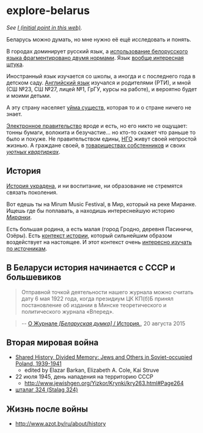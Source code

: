# explore-belarus

_See [I (initial point in this web)](https://github.com/irnc/i)._

Беларусь можно думать, но мне нужно её ещё исследовать и понять.

В городах доминирует русский язык, а [использование белорусского языка фрагментировано двумя нормами](https://github.com/irnc/be-be-x-old). Язык [вообще интересная штука](https://github.com/irnc/explore-language).

Иностранный язык изучается со школы, а иногда и с последнего года в детском саду. [Английский язык](https://github.com/irnc/learn-english) изучался и родителями (РТИ), и мной (СШ №23, СШ №27, лицей №1, ГрГУ, курсы на работе), и вероятно будет и моими детьми.

А эту страну населяет [уйма существ](https://github.com/irnc/insects-belarus), которая то и о стране ничего не знает.

[Электронное правительство](https://github.com/irnc/e-gov) вроде и есть, но его никто не ощущает: тонны бумаги, волокита и безучастие... но кто-то скажет что раньше то было и похуже. Не правительством едины, [НГО](https://github.com/irnc/ngo) живут своей непростой жизнью. А граждане своей, в [товариществах собстенников](https://github.com/irnc/dom83.by) и своих [_уютных квартирках_](https://github.com/irnc/kvartira).

## История

[История украдена](https://github.com/irnc/magnus-ducatus), и ни воспитание, ни образование не стремятся связать поколения.

Вот едешь ты на Mirum Music Festival, в Мир, который на реке Миранке. Ищешь где бы поплавать, а находишь интереснейшую историю [_Миранки_](https://github.com/irnc/miranka).

Есть большая родина, а есть малая (город Гродно, деревня Пасиничи, Озёры). Есть [контекст истории](https://github.com/irnc/grodno-streets), который сильнейшим образом воздействует на настоящее. И этот контекст очень [интересно изучать по источникам](https://github.com/irnc/grodno-sources).

## В Беларуси история начинается с СССР и большевиков

> Отправной точкой деятельности нашего журнала можно считать дату 6 мая 1922 года, когда президиум ЦК КП(б)Б принял постановление об издании в Минске теоретического и политического журнала «Вперед».

> -- [О Журнале _[Беларуская думка]_ / История.](http://beldumka.belta.by/ru/about/history), 20 августа 2015

## Вторая мировая война

* [Shared History, Divided Memory: Jews and Others in Soviet-occupied Poland, 1939-1941](https://books.google.by/books?id=_BbvQbiaqAEC&lpg=PA338&ots=tJrpU6qGji&dq=Lola%20Wolf-Resnik&pg=PP1#v=onepage&q&f=false)
  * edited by Elazar Barkan, Elizabeth A. Cole, Kai Struve
* 22 июля 1945, день нападения на территорию СССР
  * http://www.jewishgen.org/Yizkor/Krynki/kry263.html#Page264
* [шталаг 324 (Stalag 324)](https://github.com/irnc/stalag-324)

## Жизнь после войны

* http://www.azot.by/ru/about/history
